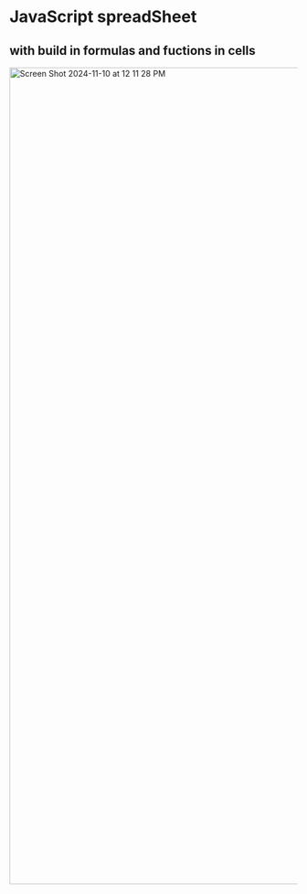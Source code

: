 # JavaScript spreadSheet
## with build in formulas and fuctions in cells

<img width="1431" alt="Screen Shot 2024-11-10 at 12 11 28 PM" src="https://github.com/user-attachments/assets/92418932-0a00-4019-acc2-22a51d17e765">
